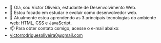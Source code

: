 - 👋 Olá, sou Victor Oliveira, estudante de Desenvolvimento Web.
- 👀 Estou focado em estudar e evoluir como desenvolvedor web.
- 🌱 Atualmente estou aprendendo as 3 principais tecnologias do ambiente web: HTML, CSS e JavaScript.
- 📫 Para obter contato comigo, acesse o e-mail abaixo:
- victorrodriguesoliveira0@gmail.com

<!---
Victor-R-Oliveira/Victor-R-Oliveira is a ✨ special ✨ repository because its `README.md` (this file) appears on your GitHub profile.
You can click the Preview link to take a look at your changes.
--->
